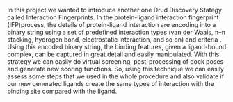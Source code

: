 In this project we wanted to introduce another one Drud Discovery Stategy called Interaction Fingerprints. In the protein-ligand interaction fingerprint (IFP)process, the details of protein-ligand interaction are encoding into a binary string using a set of predefined interaction types (van der Waals, π–π stacking, hydrogen bond, electrostatic interaction, and so on) and criteria . Using this encoded binary string, the binding features, given a ligand-bound complex, can be captured in great detail and easily manipulated. With this strategy we can easily do virtual screening, post-processing of dock poses and generate new scoring functions. So, using this technique we can easily assess some steps that we used in the whole procedure and also validate if our new generated ligands create the same types of interaction with the binding site compared with the ligand.
